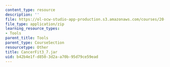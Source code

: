 ```yaml
---
content_type: resource
description: ''
file: https://ol-ocw-studio-app-production.s3.amazonaws.com/courses/20-102-macroepidemiology-be-102-spring-2005/b42b4e1fd8503d2aa70b95d79ce59ead_CancerFit3_7.jar
file_type: application/zip
learning_resource_types:
- Tools
parent_title: Tools
parent_type: CourseSection
resourcetype: Other
title: CancerFit3_7.jar
uid: b42b4e1f-d850-3d2a-a70b-95d79ce59ead
---
```

